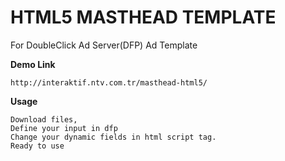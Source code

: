 # HTML5 MASTHEAD TEMPLATE


For DoubleClick Ad Server(DFP) Ad Template



<b>Demo Link</b>
```
http://interaktif.ntv.com.tr/masthead-html5/
```
<b>Usage</b>

```
Download files,
Define your input in dfp 
Change your dynamic fields in html script tag.
Ready to use
```
